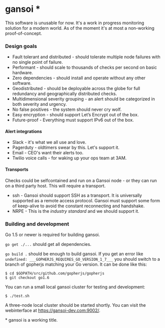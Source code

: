 gansoi *
======

This software is unusable for now. It's a work in progress monitoring solution
for a modern world. As of the moment it's at most a non-working proof-of-concept.

### Design goals

- Fault tolerant and distributed - should tolerate multiple node failures with no single point of failure.
- Performant - should scale to thousands of checks per second on basic hardware.
- Zero dependencies - should install and operate without any other software.
- Geodistributed - should be deployable across the globe for full redundancy and geographically distributed checks.
- Multidimensional severity grouping - an alert should be categorized in both severity and urgency.
- No false positives - the system should never cry wolf.
- Easy encryption - should support Let’s Encrypt out of the box.
- Future-proof - Everything must support IPv6 out of the box.

#### Alert integrations

- Slack - it's what we all use and love.
- Pagerduty - oldtimers swear by this. Let's support it.
- Email - CEO's want their alerts too.
- Twilio voice calls - for waking up your ops team at 3AM.

#### Transports

Checks could be selfcontained and run on a Gansoi node - or they can run on a
third party host. This will require a transport.

- ssh - Gansoi should support SSH as a transport. It is universally supported as a remote access protocol. Gansoi must support some form of keep-alive to avoid the constant reconnecting and handshake.
- NRPE - This is the *industry standard* and we should support it.

### Building and development

Go 1.5 or newer is required for building gansoi.

`go get ./...` should get all dependencies.

`go build .` should be enough to build gansoi. If you get an error like `undefined: ___GOPHERJS_REQUIRES_GO_VERSION_1_7___` you should switch to a branch of gopherjs matching your Go version. It can be done like this:

    $ cd $GOPATH/src/github.com/gopherjs/gopherjs
    $ git checkout go1.6

You can run a small local gansoi cluster for testing and development:

    $ ./test.sh

A three-node local cluster should be started shortly. You can visit the webinterface at https://gansoi-dev.com:9002/.

\* gansoi is a working title.
